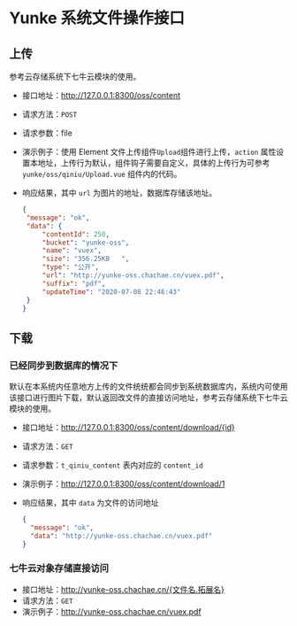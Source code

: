# Yunke 系统文件操作接口

## 上传

参考云存储系统下七牛云模块的使用。

- 接口地址：http://127.0.0.1:8300/oss/content

- 请求方法：<code>POST</code>

- 请求参数：file

- 演示例子：使用 Element 文件上传组件<code>Upload</code>组件进行上传，<code>action</code> 属性设置本地址，上传行为默认，组件钩子需要自定义，具体的上传行为可参考  <code>yunke/oss/qiniu/Upload.vue</code> 组件内的代码。

- 响应结果，其中 <code>url</code> 为图片的地址，数据库存储该地址。

   ```json
   {
   	"message": "ok",
   	"data": {
   		"contentId": 250,
   		"bucket": "yunke-oss",
   		"name": "vuex",
   		"size": "356.25KB   ",
   		"type": "公开",
   		"url": "http://yunke-oss.chachae.cn/vuex.pdf",
   		"suffix": "pdf",
   		"updateTime": "2020-07-08 22:46:43"
   	}
   }
   ```



## 下载

### 已经同步到数据库的情况下

默认在本系统内任意地方上传的文件统统都会同步到系统数据库内，系统内可使用该接口进行图片下载，默认返回改文件的直接访问地址，参考云存储系统下七牛云模块的使用。

- 接口地址：http://127.0.0.1:8300/oss/content/download/{id}

- 请求方法：<code>GET</code>

- 请求参数：<code>t_qiniu_content</code> 表内对应的 <code>content_id</code>

- 演示例子：http://127.0.0.1:8300/oss/content/download/1

- 响应结果，其中 <code>data</code> 为文件的访问地址

  ```json
  {
  	"message": "ok",
  	"data": "http://yunke-oss.chachae.cn/vuex.pdf"
  }
  ```

### 七牛云对象存储直接访问

- 接口地址：http://yunke-oss.chachae.cn/{文件名.拓展名}
- 请求方法：<code>GET</code>
- 演示例子：http://yunke-oss.chachae.cn/vuex.pdf